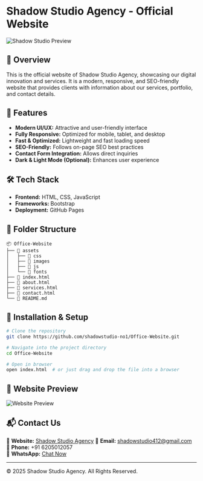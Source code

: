 # Shadow Studio Agency - Official Website

![Shadow Studio Preview]([https://shadowstudio-no1.github.io/Office-Website/assets/images/preview.png](https://raw.githubusercontent.com/ShadowStudio-no1/Office-Website/refs/heads/main/res/images/hosting/Screenshot%202025-04-03%20215110.png))

## 🚀 Overview
This is the official website of Shadow Studio Agency, showcasing our digital innovation and services. It is a modern, responsive, and SEO-friendly website that provides clients with information about our services, portfolio, and contact details.

## 🌟 Features
- **Modern UI/UX:** Attractive and user-friendly interface
- **Fully Responsive:** Optimized for mobile, tablet, and desktop
- **Fast & Optimized:** Lightweight and fast loading speed
- **SEO-Friendly:** Follows on-page SEO best practices
- **Contact Form Integration:** Allows direct inquiries
- **Dark & Light Mode (Optional):** Enhances user experience

## 🛠️ Tech Stack
- **Frontend:** HTML, CSS, JavaScript
- **Frameworks:** Bootstrap
- **Deployment:** GitHub Pages

## 📂 Folder Structure
```
📦 Office-Website
├── 📂 assets
│   ├── 📂 css
│   ├── 📂 images
│   ├── 📂 js
│   └── 📂 fonts
├── 📜 index.html
├── 📜 about.html
├── 📜 services.html
├── 📜 contact.html
└── 📜 README.md
```

## 🔧 Installation & Setup
```bash
# Clone the repository
git clone https://github.com/shadowstudio-no1/Office-Website.git

# Navigate into the project directory
cd Office-Website

# Open in browser
open index.html  # or just drag and drop the file into a browser
```

## 📸 Website Preview
![Website Preview]([https://shadowstudio-no1.github.io/Office-Website/assets/images/preview.png](https://raw.githubusercontent.com/ShadowStudio-no1/Office-Website/refs/heads/main/res/images/hosting/Screenshot%202025-04-03%20215110.png))

## 📬 Contact Us
🔗 **Website:** [Shadow Studio Agency]([https://shadowstudio-no1.github.io/Office-Website/](https://shadowstudio-no1.github.io/Office-Website/))  
📧 **Email:** shadowstudio412@gmail.com
📱 **Phone:** +91 6205012057  
💬 **WhatsApp:** [Chat Now](https://wa.me/916205012057)

---

© 2025 Shadow Studio Agency. All Rights Reserved.

